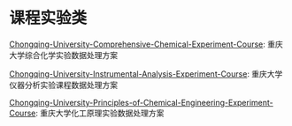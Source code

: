 # 课程实验类

[Chongqing-University-Comprehensive-Chemical-Experiment-Course](https://github.com/mizu-bai/Chongqing-University-Comprehensive-Chemical-Experiment-Course): 重庆大学综合化学实验数据处理方案

[Chongqing-University-Instrumental-Analysis-Experiment-Course](https://github.com/mizu-bai/Chongqing-University-Instrumental-Analysis-Experiment-Course): 重庆大学仪器分析实验课程数据处理方案

[Chongqing-University-Principles-of-Chemical-Engineering-Experiment-Course](https://github.com/mizu-bai/Chongqing-University-Principles-of-Chemical-Engineering-Experiment-Course): 重庆大学化工原理实验数据处理方案